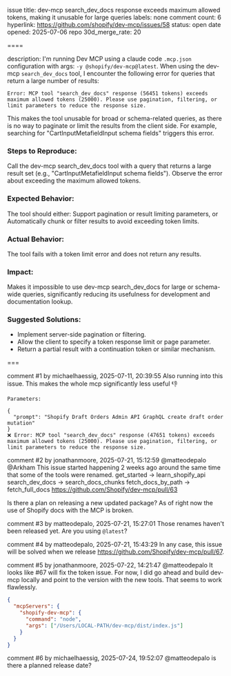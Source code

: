issue title: dev-mcp search_dev_docs response exceeds maximum allowed tokens, making it unusable for large queries
labels: none
comment count: 6
hyperlink: https://github.com/shopify/dev-mcp/issues/58
status: open
date opened: 2025-07-06
repo 30d_merge_rate: 20

====

description:
I'm running Dev MCP using a claude code `.mcp.json` configuration with args: `-y @shopify/dev-mcp@latest`. When using the dev-mcp `search_dev_docs` tool, I encounter the following error for queries that return a large number of results:

`Error: MCP tool "search_dev_docs" response (56451 tokens) exceeds maximum allowed tokens (25000). Please use pagination, filtering, or limit parameters to reduce the response size.`

This makes the tool unusable for broad or schema-related queries, as there is no way to paginate or limit the results from the client side. For example, searching for "CartInputMetafieldInput schema fields" triggers this error.
### Steps to Reproduce:
Call the dev-mcp search_dev_docs tool with a query that returns a large result set (e.g., "CartInputMetafieldInput schema fields").
Observe the error about exceeding the maximum allowed tokens.
### Expected Behavior:
The tool should either:
Support pagination or result limiting parameters, or
Automatically chunk or filter results to avoid exceeding token limits.
### Actual Behavior:
The tool fails with a token limit error and does not return any results.
### Impact:
Makes it impossible to use dev-mcp search_dev_docs for large or schema-wide queries, significantly reducing its usefulness for development and documentation lookup.
### Suggested Solutions:
- Implement server-side pagination or filtering.
- Allow the client to specify a token response limit or page parameter.
- Return a partial result with a continuation token or similar mechanism.

===

comment #1 by michaelhaessig, 2025-07-11, 20:39:55
Also running into this issue.  This makes the whole mcp significantly less useful 👎 

````mcp__shopify-dev-mcp__search_dev_docs
Parameters:

{
  "prompt": "Shopify Draft Orders Admin API GraphQL create draft order mutation"
}
❌ Error: MCP tool "search_dev_docs" response (47651 tokens) exceeds maximum allowed tokens (25000). Please use pagination, filtering, or limit parameters to reduce the response size.
````

comment #2 by jonathanmoore, 2025-07-21, 15:12:59
@matteodepalo @Arkham This issue started happening 2 weeks ago around the same time that some of the tools were renamed.
get_started -> learn_shopify_api
search_dev_docs -> search_docs_chunks
fetch_docs_by_path -> fetch_full_docs
https://github.com/Shopify/dev-mcp/pull/63

Is there a plan on releasing a new updated package? As of right now the use of Shopify docs with the MCP is broken.

comment #3 by matteodepalo, 2025-07-21, 15:27:01
Those renames haven't been released yet. Are you using `@latest`?

comment #4 by matteodepalo, 2025-07-21, 15:43:29
In any case, this issue will be solved when we release https://github.com/Shopify/dev-mcp/pull/67.

comment #5 by jonathanmoore, 2025-07-22, 14:21:47
@matteodepalo It looks like #67 will fix the token issue. For now, I did go ahead and build dev-mcp locally and point to the version with the new tools. That seems to work flawlessly.

```json
{
  "mcpServers": {
    "shopify-dev-mcp": {
      "command": "node",
      "args": ["/Users/LOCAL-PATH/dev-mcp/dist/index.js"]
    }
  }
}
```

comment #6 by michaelhaessig, 2025-07-24, 19:52:07
@matteodepalo  is there a planned release date? 
